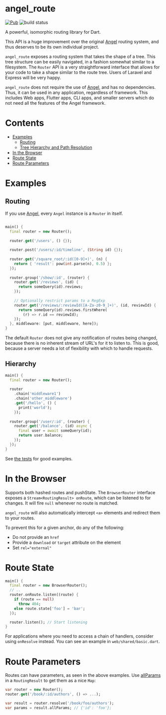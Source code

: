# angel_route

[![Pub](https://img.shields.io/pub/v/angel_route.svg)](https://pub.dartlang.org/packages/angel_route)
![build status](https://travis-ci.org/angel-dart/route.svg)

A powerful, isomorphic routing library for Dart.

This API is a huge improvement over the original [Angel](https://github.com/angel-dart/angel)
routing system, and thus deserves to be its own individual project.

`angel_route` exposes a routing system that takes the shape of a tree. This tree structure
can be easily navigated, in a fashion somewhat similar to a filesystem. The `Router` API
is a very straightforward interface that allows for your code to take a shape similar to
the route tree. Users of Laravel and Express will be very happy.

`angel_route` does not require the use of [Angel](https://github.com/angel-dart/angel),
and has no dependencies. Thus, it can be used in any application, regardless of
framework. This includes Web apps, Flutter apps, CLI apps, and smaller servers which do
not need all the features of the Angel framework.

# Contents

* [Examples](#examples)
    * [Routing](#routing)
    * [Tree Hierarchy and Path Resolution](#hierarchy)
* [In the Browser](#in-the-browser)
* [Route State](#route-state)
* [Route Parameters](#route-parameters)
    
# Examples

## Routing
If you use [Angel](https://github.com/angel-dart/angel), every `Angel` instance is
a `Router` in itself.

```dart

main() {
  final router = new Router();
  
  router.get('/users', () {});
  
  router.post('/users/:id/timeline', (String id) {});
  
  router.get('/square_root/:id([0-9]+)', (n) { 
    return { 'result': pow(int.parse(n), 0.5) };
  });
  
  router.group('/show/:id', (router) {
    router.get('/reviews', (id) {
      return someQuery(id).reviews;
    });
    
    // Optionally restrict params to a RegExp
    router.get('/reviews/:reviewId([A-Za-z0-9_]+)', (id, reviewId) {
      return someQuery(id).reviews.firstWhere(
        (r) => r.id == reviewId);
    });
  }, middleware: [put, middleware, here]);
}
```

The default `Router` does not give any notification of routes being changed, because
there is no inherent stream of URL's for it to listen to. This is good, because a server
needs a lot of flexibility with which to handle requests.

## Hierarchy

```dart
main() {
  final router = new Router();
  
  router
    .chain('middleware1')
    .chain('other_middleware')
    .get('/hello', () {
      print('world');
    });
  
  router.group('/user/:id', (router) {
    router.get('/balance', (id) async {
      final user = await someQuery(id);
      return user.balance;
    });
  });
}
```

See [the tests](test/route/no_params.dart) for good examples.

# In the Browser
Supports both hashed routes and pushState. The `BrowserRouter` interface exposes
a `Stream<RoutingResult> onRoute`, which can be listened to for changes. It will fire `null`
whenever no route is matched.

`angel_route` will also automatically intercept `<a>` elements and redirect them to
your routes.

To prevent this for a given anchor, do any of the following:
  * Do not provide an `href`
  * Provide a `download` or `target` attribute on the element
  * Set `rel="external"`
  
# Route State

```dart
main() {
  final router = new BrowserRouter();
  // ..
  router.onRoute.listen((route) {
    if (route == null)
      throw 404;
    else route.state['foo'] = 'bar';
  });

  router.listen(); // Start listening
}
```

For applications where you need to access a chain of handlers, consider using
`onResolve` instead. You can see an example in `web/shared/basic.dart`.

# Route Parameters
Routes can have parameters, as seen in the above examples.
Use [allParams](https://www.dartdocs.org/documentation/angel_route/1.0.3/angel_route/RoutingResult-class.html)
in a `RoutingResult` to get them as a nice `Map`:

```dart
var router = new Router();
router.get('/book/:id/authors', () => ...);

var result = router.resolve('/book/foo/authors');
var params = result.allParams; // {'id': 'foo'};
```
